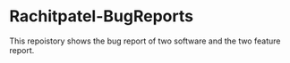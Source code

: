 # Rachitpatel-BugReports
This repoistory shows the bug report of two software and the two feature report.

